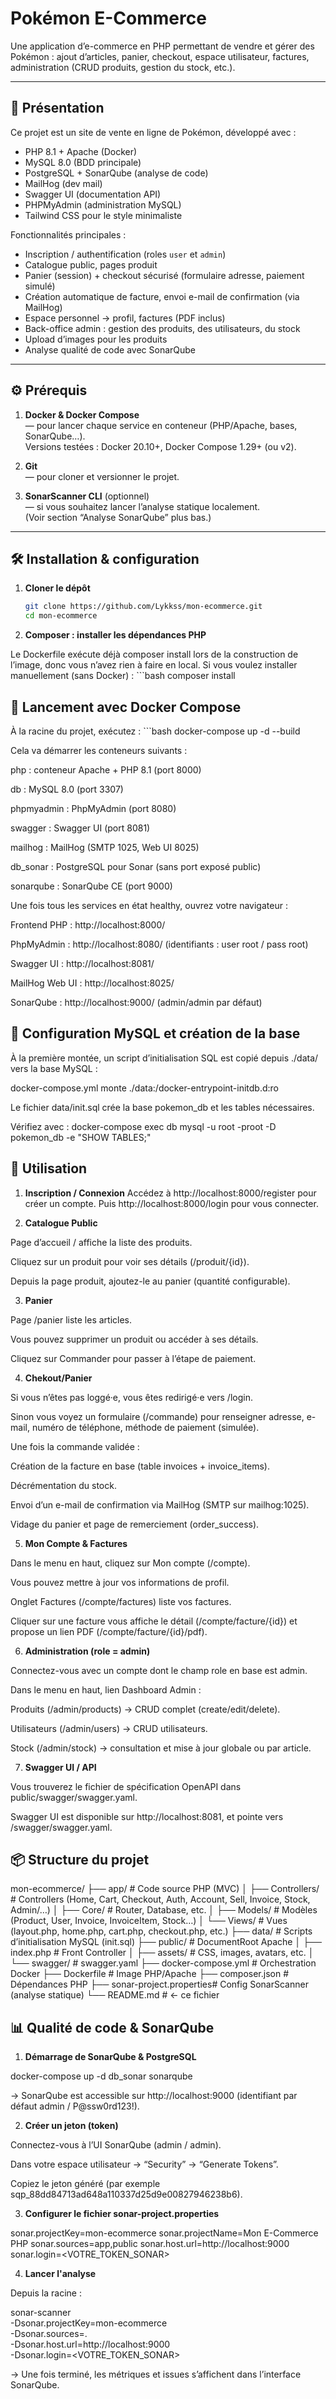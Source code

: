 # Pokémon E-Commerce

Une application d’e-commerce en PHP permettant de vendre et gérer des Pokémon : ajout d’articles, panier, checkout, espace utilisateur, factures, administration (CRUD produits, gestion du stock, etc.).

---

## 📝 Présentation

Ce projet est un site de vente en ligne de Pokémon, développé avec :
- PHP 8.1 + Apache (Docker)
- MySQL 8.0 (BDD principale)
- PostgreSQL + SonarQube (analyse de code)
- MailHog (dev mail)
- Swagger UI (documentation API)
- PHPMyAdmin (administration MySQL)
- Tailwind CSS pour le style minimaliste

Fonctionnalités principales :
- Inscription / authentification (roles `user` et `admin`)
- Catalogue public, pages produit
- Panier (session) + checkout sécurisé (formulaire adresse, paiement simulé)
- Création automatique de facture, envoi e-mail de confirmation (via MailHog)
- Espace personnel → profil, factures (PDF inclus)
- Back-office admin : gestion des produits, des utilisateurs, du stock
- Upload d’images pour les produits
- Analyse qualité de code avec SonarQube

---

## ⚙️ Prérequis

1. **Docker & Docker Compose**  
   — pour lancer chaque service en conteneur (PHP/Apache, bases, SonarQube…).  
   Versions testées : Docker 20.10+, Docker Compose 1.29+ (ou v2).

2. **Git**  
   — pour cloner et versionner le projet.

3. **SonarScanner CLI** (optionnel)  
   — si vous souhaitez lancer l’analyse statique localement.  
   (Voir section “Analyse SonarQube” plus bas.)

---

## 🛠️ Installation & configuration

1. **Cloner le dépôt**  
   ```bash
   git clone https://github.com/Lykkss/mon-ecommerce.git
   cd mon-ecommerce

2. **Composer : installer les dépendances PHP**  

Le Dockerfile exécute déjà composer install lors de la construction de l’image, donc vous n’avez rien à faire en local.
Si vous voulez installer manuellement (sans Docker) :
    ```bash
    composer install

## 🐳 Lancement avec Docker Compose

À la racine du projet, exécutez :
    ```bash
    docker-compose up -d --build

Cela va démarrer les conteneurs suivants :

php : conteneur Apache + PHP 8.1 (port 8000)

db : MySQL 8.0 (port 3307)

phpmyadmin : PhpMyAdmin (port 8080)

swagger : Swagger UI (port 8081)

mailhog : MailHog (SMTP 1025, Web UI 8025)

db_sonar : PostgreSQL pour Sonar (sans port exposé public)

sonarqube : SonarQube CE (port 9000)

Une fois tous les services en état healthy, ouvrez votre navigateur :

Frontend PHP : http://localhost:8000/

PhpMyAdmin : http://localhost:8080/ (identifiants : user root / pass root)

Swagger UI : http://localhost:8081/

MailHog Web UI : http://localhost:8025/

SonarQube : http://localhost:9000/ (admin/admin par défaut)

## 🔧 Configuration MySQL et création de la base

À la première montée, un script d’initialisation SQL est copié depuis ./data/ vers la base MySQL :

docker-compose.yml monte ./data:/docker-entrypoint-initdb.d:ro

Le fichier data/init.sql crée la base pokemon_db et les tables nécessaires.

Vérifiez avec : docker-compose exec db mysql -u root -proot -D pokemon_db -e "SHOW TABLES;"

## 🚀 Utilisation

1. **Inscription / Connexion**
    Accédez à http://localhost:8000/register pour créer un compte.
    Puis http://localhost:8000/login pour vous connecter.

2. **Catalogue Public**

Page d’accueil / affiche la liste des produits.

Cliquez sur un produit pour voir ses détails (/produit/{id}).

Depuis la page produit, ajoutez-le au panier (quantité configurable).

3. **Panier**

Page /panier liste les articles.

Vous pouvez supprimer un produit ou accéder à ses détails.

Cliquez sur Commander pour passer à l’étape de paiement.

4. **Chekout/Panier**

Si vous n’êtes pas loggé·e, vous êtes redirigé·e vers /login.

Sinon vous voyez un formulaire (/commande) pour renseigner adresse, e-mail, numéro de téléphone, méthode de paiement (simulée).

Une fois la commande validée :

Création de la facture en base (table invoices + invoice_items).

Décrémentation du stock.

Envoi d’un e-mail de confirmation via MailHog (SMTP sur mailhog:1025).

Vidage du panier et page de remerciement (order_success).

5. **Mon Compte & Factures**

Dans le menu en haut, cliquez sur Mon compte (/compte).

Vous pouvez mettre à jour vos informations de profil.

Onglet Factures (/compte/factures) liste vos factures.

Cliquer sur une facture vous affiche le détail (/compte/facture/{id}) et propose un lien PDF (/compte/facture/{id}/pdf).


6. **Administration (role = admin)**

Connectez-vous avec un compte dont le champ role en base est admin.

Dans le menu en haut, lien Dashboard Admin :

Produits (/admin/products) → CRUD complet (create/edit/delete).

Utilisateurs (/admin/users) → CRUD utilisateurs.

Stock (/admin/stock) → consultation et mise à jour globale ou par article.

7. **Swagger UI / API**

Vous trouverez le fichier de spécification OpenAPI dans public/swagger/swagger.yaml.

Swagger UI est disponible sur http://localhost:8081, et pointe vers /swagger/swagger.yaml.


## 📦 Structure du projet

mon-ecommerce/
├── app/                    # Code source PHP (MVC)
│   ├── Controllers/        # Controllers (Home, Cart, Checkout, Auth, Account, Sell, Invoice, Stock, Admin/…)
│   ├── Core/               # Router, Database, etc.
│   ├── Models/             # Modèles (Product, User, Invoice, InvoiceItem, Stock…)
│   └── Views/              # Vues (layout.php, home.php, cart.php, checkout.php, etc.)
├── data/                   # Scripts d’initialisation MySQL (init.sql)
├── public/                 # DocumentRoot Apache
│   ├── index.php           # Front Controller
│   ├── assets/             # CSS, images, avatars, etc.
│   └── swagger/            # swagger.yaml
├── docker-compose.yml      # Orchestration Docker
├── Dockerfile              # Image PHP/Apache
├── composer.json           # Dépendances PHP
├── sonar-project.properties# Config SonarScanner (analyse statique)
└── README.md               # ← ce fichier

## 📊 Qualité de code & SonarQube

1. **Démarrage de SonarQube & PostgreSQL**

docker-compose up -d db_sonar sonarqube

→ SonarQube est accessible sur http://localhost:9000 (identifiant par défaut admin / P@ssw0rd123!).

2. **Créer un jeton (token)**

Connectez-vous à l’UI SonarQube (admin / admin).

Dans votre espace utilisateur → “Security” → “Generate Tokens”.

Copiez le jeton généré (par exemple sqp_88dd84713ad648a110337d25d9e00827946238b6).

3. **Configurer le fichier sonar-project.properties**

sonar.projectKey=mon-ecommerce
sonar.projectName=Mon E-Commerce PHP
sonar.sources=app,public
sonar.host.url=http://localhost:9000
sonar.login=<VOTRE_TOKEN_SONAR>

4. **Lancer l'analyse**

Depuis la racine :

sonar-scanner \
  -Dsonar.projectKey=mon-ecommerce \
  -Dsonar.sources=. \
  -Dsonar.host.url=http://localhost:9000 \
  -Dsonar.login=<VOTRE_TOKEN_SONAR>

→ Une fois terminé, les métriques et issues s’affichent dans l’interface SonarQube.


